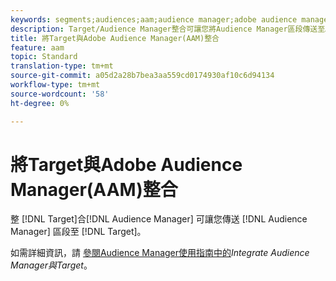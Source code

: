 ```yaml
---
keywords: segments;audiences;aam;audience manager;adobe audience manager;integrate;integration
description: Target/Audience Manager整合可讓您將Audience Manager區段傳送至Adobe Target
title: 將Target與Adobe Audience Manager(AAM)整合
feature: aam
topic: Standard
translation-type: tm+mt
source-git-commit: a05d2a28b7bea3aa559cd0174930af10c6d94134
workflow-type: tm+mt
source-wordcount: '58'
ht-degree: 0%

---
```



# 將Target與Adobe Audience Manager(AAM)整合

整 [!DNL Target]合[!DNL Audience Manager] 可讓您傳送 [!DNL Audience Manager] 區段至 [!DNL Target]。

如需詳細資訊，請 [參閱Audience Manager使用指南中的](https://experienceleague.adobe.com/docs/audience-manager/user-guide/implementation-integration-guides/integration-other-solutions/aam-target-integration.html)*Integrate Audience Manager與Target*。

